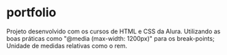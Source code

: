 # portfolio
Projeto desenvolvido com os cursos de HTML e CSS da Alura.
Utilizando as boas práticas como "@media (max-width: 1200px)" para os break-points;
Unidade de medidas relativas como o rem.
